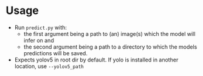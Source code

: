 # Usage

- Run `predict.py` with:
    - the first argument being a path to (an) image(s) which the model will infer on and
    - the second argument being a path to a directory to which the models predictions will be saved.
- Expects yolov5 in root dir by default. If yolo is installed in another location, use `--yolov5_path`